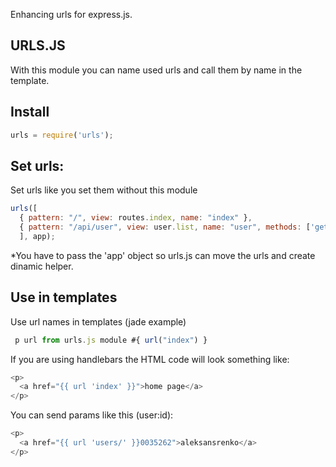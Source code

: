 
Enhancing urls for express.js.

## URLS.JS

With this module you can name used urls and call them by name in the template.

## Install

```js
urls = require('urls');
```

## Set urls:

Set urls like you set them without this module

```js
urls([ 
  { pattern: "/", view: routes.index, name: "index" },
  { pattern: "/api/user", view: user.list, name: "user", methods: ['get', 'post', 'put', 'delete'] },
  ], app);
```

*You have to pass the 'app' object so urls.js can move the urls and create dinamic helper.

## Use in templates 

Use url names in templates (jade example)

```js
 p url from urls.js module #{ url("index") }
```

If you are using handlebars the HTML code will look something like:
```js
<p>
  <a href="{{ url 'index' }}">home page</a>
</p>
```

You can send params like this (user:id):
```js
<p>
  <a href="{{ url 'users/' }}0035262">aleksansrenko</a>
</p>
```
